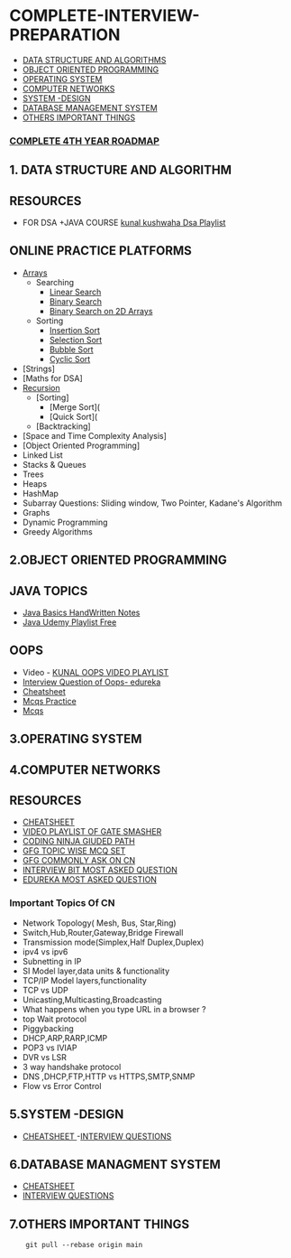 # COMPLETE-INTERVIEW-PREPARATION
  - [DATA STRUCTURE AND ALGORITHMS](#1-DATA-STRUCTURE-AND-ALGORITHM)
  - [OBJECT ORIENTED PROGRAMMING](https://github.com/vinaysk8803/MY-COMPLETE-INTERVIEW-PREPARATION/blob/main/README.md#2object-oriented-programming)
  - [OPERATING SYSTEM](#3-OPERATING-SYSTEM)
  - [COMPUTER NETWORKS](#4-COMPUTER-NETWORKS)
  - [SYSTEM -DESIGN](#5-SYSTEM-DESIGN)
  - [DATABASE MANAGEMENT SYSTEM](#6-DATABSE-MANAGEMENT-SYSTEM)
  - [OTHERS IMPORTANT THINGS](#7-OTHER-IMPPRTANT-THINGS)
 
### [COMPLETE 4TH YEAR  ROADMAP](https://whimsical.com/4th-year-roadmap-to-dream-placement-WB2HTZixtsohXoDcvr6Me7)

## 1. DATA STRUCTURE AND ALGORITHM

## RESOURCES 
 - FOR DSA +JAVA COURSE [ kunal kushwaha Dsa Playlist ](https://youtube.com/playlist?list=PL9gnSGHSqcnr_DxHsP7AW9ftq0AtAyYqJ)
  ## ONLINE PRACTICE PLATFORMS 
   
  
  
- [Arrays](https://www.javatpoint.com/data-structure-array)
    - Searching
        - [Linear Search](https://github.com/vinaysk8803/MY-COMPLETE-INTERVIEW-PREPARATION/blob/main/NOTES/DATA%20STRUCTURES/search-%20%20%20Linear%20search.pdf)
        - [Binary Search](https://github.com/vinaysk8803/MY-COMPLETE-INTERVIEW-PREPARATION/blob/main/NOTES/DATA%20STRUCTURES/search-%20%20%20Binary%20Search.pdf)
        - [Binary Search on 2D Arrays]()
    - Sorting
        - [Insertion Sort](https://github.com/vinaysk8803/MY-COMPLETE-INTERVIEW-PREPARATION/blob/main/NOTES/DATA%20STRUCTURES/sort2-%20%20%20%20%20Insertion%20Sort.pdf.pdf)
        - [Selection Sort](https://github.com/vinaysk8803/MY-COMPLETE-INTERVIEW-PREPARATION/blob/main/NOTES/DATA%20STRUCTURES/sort3-%20%20%20%20%20Selection%20Sort.pdf)
        - [Bubble Sort](https://github.com/vinaysk8803/MY-COMPLETE-INTERVIEW-PREPARATION/blob/main/NOTES/DATA%20STRUCTURES/sort1-%20%20%20%20%20bubble%20sort.pdf.pdf)
        - [Cyclic Sort](https://github.com/vinaysk8803/MY-COMPLETE-INTERVIEW-PREPARATION/blob/main/NOTES/DATA%20STRUCTURES/sort4-%20%20%20%20%20%20Cycle%20Sort.pdf)
- [Strings]
- [Maths for DSA]
- [Recursion](https://github.com/vinaysk8803/MY-COMPLETE-INTERVIEW-PREPARATION/blob/main/NOTES/DATA%20STRUCTURES/Introduction_to_Recursion.pdf)
    - [Sorting]
        - [Merge Sort](
        - [Quick Sort](
    - [Backtracking]
- [Space and Time Complexity Analysis]
- [Object Oriented Programming]
- Linked List
- Stacks & Queues
- Trees
- Heaps 
- HashMap
- Subarray Questions: Sliding window, Two Pointer, Kadane's Algorithm
- Graphs
- Dynamic Programming
- Greedy Algorithms

 ## 2.OBJECT ORIENTED PROGRAMMING
 ## JAVA TOPICS 
   - [ Java Basics HandWritten Notes ](https://github.com/vinaysk8803/MY-COMPLETE-INTERVIEW-PREPARATION/blob/main/NOTES/java%20basic%20notes%20kunal.pdf)
   - [Java Udemy Playlist Free](https://www.udemy.com/course/object-oriented-programming-oops-for-java-certification/?start=0)
 ## OOPS
   - Video - [KUNAL OOPS VIDEO PLAYLIST ](https://youtube.com/playlist?list=PL9gnSGHSqcno1G3XjUbwzXHL8_EttOuKk)
   - [Interview Question of Oops-  edureka](https://www.edureka.co/blog/interview-questions/oops-interview-questions/#oops)
   - [Cheatsheet](https://whimsical.com/object-oriented-programming-cheatsheet-by-love-babbar-YbSgLatbWQ4R5paV7EgqFw)
   - [Mcqs Practice](https://www.sanfoundry.com/1000-object-oriented-programming-oops-questions-answers/)
   - [Mcqs ](https://www.onlineinterviewquestions.com/oops-mcq/)
 ## 3.OPERATING SYSTEM
 ## 4.COMPUTER NETWORKS 
  ## RESOURCES
   - [CHEATSHEET ](https://whimsical.com/networking-cheatsheet-by-love-babbar-FcLExFDezehhfsbDPfZDBv)
   - [VIDEO PLAYLIST OF GATE SMASHER](https://youtube.com/playlist?list=PLxCzCOWd7aiGFBD2-2joCpWOLUrDLvVV_)
   - [CODING NINJA GIUDED PATH](https://www.codingninjas.com/codestudio/guided-paths/computer-networks)
   - [GFG TOPIC WISE MCQ SET](https://www.geeksforgeeks.org/data-link-layer-gq/?ref=lbp)
   - [GFG COMMONLY ASK ON CN](https://www.geeksforgeeks.org/commonly-asked-computer-networks-interview-questions-set-1/p)
   - [INTERVIEW BIT MOST ASKED QUESTION](https://www.interviewbit.com/networking-interview-questions/)
   - [EDUREKA MOST ASKED QUESTION](https://www.edureka.co/blog/interview-questions/networking-interview-questions/)

### Important Topics Of CN
   - Network Topology( Mesh, Bus, Star,Ring) 
   - Switch,Hub,Router,Gateway,Bridge Firewall 
  -  Transmission mode(Simplex,Half Duplex,Duplex)
  -  ipv4 vs ipv6 
  -  Subnetting in IP 
  -  SI Model layer,data units & functionality
  -  TCP/IP Model layers,functionality 
  -  TCP vs UDP 
  -  Unicasting,Multicasting,Broadcasting 
  -  What happens when you type URL in a browser ? 
  -  top Wait protocol  
  -  Piggybacking  
  -  DHCP,ARP,RARP,ICMP
  -  POP3 vs IVIAP 
  -  DVR vs LSR 
  -  3 way handshake protocol 
  -  DNS ,DHCP,FTP,HTTP vs HTTPS,SMTP,SNMP 
  -  Flow vs Error Control 
 
 ## 5.SYSTEM -DESIGN
 - [CHEATSHEET ](https://whimsical.com/networking-cheatsheet-by-love-babbar-FcLExFDezehhfsbDPfZDBv)
  -[INTERVIEW QUESTIONS](https://github.com/bregman-arie/devops-exercises#Network)
 ## 6.DATABASE MANAGMENT SYSTEM
 - [CHEATSHEET ](https://whimsical.com/networking-cheatsheet-by-love-babbar-FcLExFDezehhfsbDPfZDBv)
 - [INTERVIEW QUESTIONS](https://github.com/bregman-arie/devops-exercises#Network)
 ## 7.OTHERS IMPORTANT THINGS


        git pull --rebase origin main 
